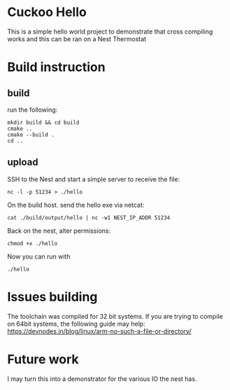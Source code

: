 # Cuckoo Hello
This is a simple hello world project to demonstrate that cross compiling works and this can be ran on a Nest Thermostat

# Build instruction
## build
run the following:
```
mkdir build && cd build
cmake ..
cmake --build .
cd ..
```

## upload
SSH to the Nest and start a simple server to receive the file:
```
nc -l -p 51234 > ./hello
```

On the build host. send the hello exe via netcat:
```
cat ./build/output/hello | nc -w1 NEST_IP_ADDR 51234
```

Back on the nest, alter permissions:
```
chmod +x ./hello
```

Now you can run with
```
./hello
```
# Issues building
The toolchain was compiled for 32 bit systems. If you are trying to compile on 64bit systems, the following guide may help:
https://devnodes.in/blog/linux/arm-no-such-a-file-or-directory/


# Future work
I may turn this into a demonstrator for the various IO the nest has.
